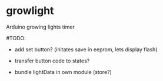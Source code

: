# growlight
Arduino growing lights timer

#TODO:
* add set button? (initates save in eeprom, lets display flash)

* transfer button code to states?
* bundle lightData in own module (store?)

